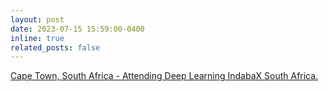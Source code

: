 ```yaml
---
layout: post
date: 2023-07-15 15:59:00-0400
inline: true
related_posts: false
---
```


<a href="https://indabax.co.za/">Cape Town, South Africa - Attending Deep Learning IndabaX South Africa.</a>
